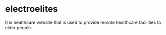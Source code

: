 # electroelites
It is healthcare website that is used to provide remote healthcare facilities to elder people.

